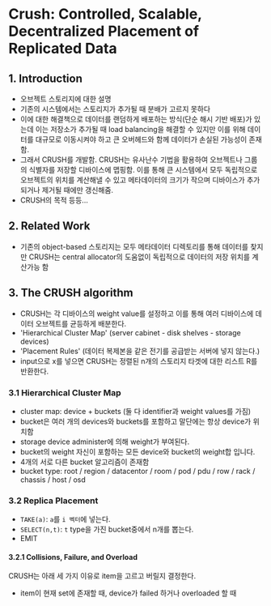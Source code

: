 # Crush: Controlled, Scalable, Decentralized Placement of Replicated Data
## 1. Introduction
- 오브젝트 스토리지에 대한 설명
- 기존의 시스템에서는 스토리지가 추가될 때 분배가 고르지 못하다
- 이에 대한 해결책으로 데이터를 랜덤하게 배포하는 방식(단순 해시 기반  배포)가 있는데 이는 저장소가 추가될 때 load balancing을 해결할 수 있지만 이를 위해 데이터를 대규모로 이동시켜야 하고 큰 오버헤드와 함께 데이터가 손실된 가능성이 존재함. 
- 그래서 CRUSH를 개발함. CRUSH는 유사난수 기법을 활용하여 오브젝트나 그룹의 식별자를 저장할 디바이스에 맵핑함. 이를 통해 큰 시스템에서 모두 독립적으로 오브젝트의 위치를 계산해낼 수 있고 메타데이터의 크기가 작으며 디바이스가 추가되거나 제거될 때에만 갱신해줌.
- CRUSH의 목적 등등...

## 2. Related Work
- 기존의 object-based 스토리지는 모두 메타데이터 디렉토리를 통해 데이터를 찾지만 CRUSH는 central allocator의 도움없이 독립적으로 데이터의 저장 위치를 계산가능 함

## 3. The CRUSH algorithm
- CRUSH는 각 디바이스의 weight value를 설정하고 이를 통해 여러 디바이스에 데이터 오브젝트를 균등하게 배분한다.
- 'Hierarchical Cluster Map' (server cabinet - disk shelves - storage devices)
- 'Placement Rules' (데이터 복제본을 같은 전기를 공급받는 서버에 넣지 않는다.)
- input으로 x를 넣으면 CRUSH는 정렬된 n개의 스토리지 타겟에 대한 리스트 R를 반환한다.

### 3.1 Hierarchical Cluster Map
- cluster map: device + buckets (둘 다 identifier과 weight values를 가짐)
- bucket은 여러 개의 devices와 buckets를 포함하고 말단에는 항상 device가 위치함
- storage device administer에 의해 weight가 부여된다.
- bucket의 weight 자신이 포함하는 모든 device와 bucket의 weight합 입니다.
- 4개의 서로 다른 bucket 알고리즘이 존재함
- bucket type: root / region / datacentor / room / pod / pdu / row / rack / chassis / host / osd

### 3.2 Replica Placement
- `TAKE(a)`: `a`를 `i 벡터`에 넣는다.
- `SELECT(n,t)`: `t` type을 가진 bucket중에서 n개를 뽑는다.
- EMIT
#### 3.2.1 Collisions, Failure, and Overload
CRUSH는 아래 세 가지 이유로 item을 고르고 버릴지 결정한다.
- item이 현재 set에 존재할 때, device가 failed 하거나 overloaded 할 때